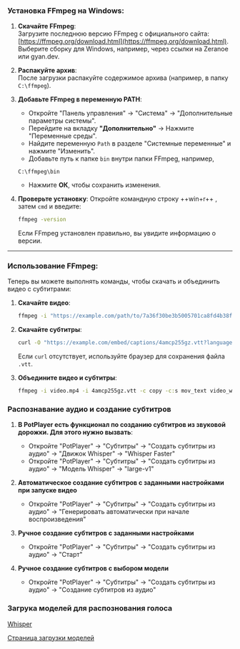 
### Установка FFmpeg на Windows:

1. **Скачайте FFmpeg**:  
    Загрузите последнюю версию FFmpeg с официального сайта:  
    [https://ffmpeg.org/download.html](https://ffmpeg.org/download.html).  
    Выберите сборку для Windows, например, через ссылки на Zeranoe или gyan.dev.
    
2. **Распакуйте архив**:  
    После загрузки распакуйте содержимое архива (например, в папку `C:\ffmpeg`).
    
3. **Добавьте FFmpeg в переменную PATH**:
    
    - Откройте "Панель управления" → "Система" → "Дополнительные параметры системы".
    - Перейдите на вкладку **"Дополнительно"** → Нажмите "Переменные среды".
    - Найдите переменную `Path` в разделе "Системные переменные" и нажмите "Изменить".
    - Добавьте путь к папке `bin` внутри папки FFmpeg, например, 
    ```
    C:\ffmpeg\bin
    ```
    - Нажмите **ОК**, чтобы сохранить изменения.
4. **Проверьте установку**: Откройте командную строку ++win+r++ , затем `cmd` и введите:
    
    ```cmd
    ffmpeg -version
    ```
    Если FFmpeg установлен правильно, вы увидите информацию о версии.
    

---

### Использование FFmpeg:

Теперь вы можете выполнять команды, чтобы скачать и объединить видео с субтитрами:

1. **Скачайте видео**:
 
    ```cmd
    ffmpeg -i "https://example.com/path/to/7a36f30be3b5005701ca8fd4b38f81b69bfe8842.m3u8" -c copy video.mp4
    ```
    
2. **Скачайте субтитры**:
    
    ```cmd
    curl -O "https://example.com/embed/captions/4amcp255gz.vtt?language=eng"
    ```
    
    Если `curl` отсутствует, используйте браузер для сохранения файла `.vtt`.
    
3. **Объедините видео и субтитры**:
    
    ```cmd
    ffmpeg -i video.mp4 -i 4amcp255gz.vtt -c copy -c:s mov_text video_with_subs.mp4
    ```

### Распознавание аудио и создание субтитров
1. **В PotPlayer есть функционал по созданию субтитров из звуковой дорожки. Для этого нужно вызвать**:

    - Откройте "PotPlayer" → "Субтитры" → "Создать субтитры из аудио" → "Движок Whisper" → "Whisper Faster"
    - Откройте "PotPlayer" → "Субтитры" → "Создать субтитры из аудио" → "Модель Whisper" → "large-v1"

2. **Автоматическое создание субтитров с заданными настройками при запуске видео** 
    - Откройте "PotPlayer" → "Субтитры" → "Создать субтитры из аудио" → "Генерировать автоматически при начале воспроизведения"

3. **Ручное создание субтитров с заданными настройками**  
    - Откройте "PotPlayer" → "Субтитры" → "Создать субтитры из аудио" → "Старт" 

4. **Ручное создание субтитров с выбором модели**
    - Откройте "PotPlayer" → "Субтитры" → "Создать субтитры из аудио" → "Создание субтитров из аудио"

### Загрука моделей для распознования голоса
[Whisper](https://github.com/openai/whisper)

[Cтраница загрузки моделей](https://huggingface.co/ggerganov/whisper.cpp/tree/main)


